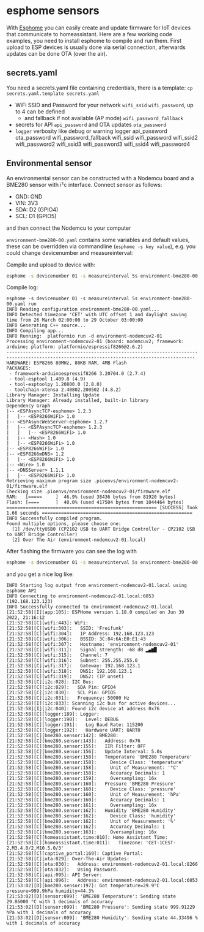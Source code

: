 # esphome sensors

With [Esphome](https://esphome.io/) you can easily create and update firmware for IoT devices that communicate to homeassistant.
Here are a few working code examples, you need to install esphome to compile and run them.
First upload to ESP devices is usually done via serial connection, afterwards updates can be done OTA (over the air).

## secrets.yaml

You need a secrets.yaml file containing credentials, there is a template: `cp secrets.yaml.template secrets.yaml`

* WiFi SSID and Password for your network `wifi_ssid` `wifi_password`, up to 4 can be defined
    * and fallback if not available (AP mode) `wifi_password_fallback`
* secrets for API `api_password` and OTA updates `ota_password`
* `logger` verbosity like debug or warning
logger
api_password
ota_password
wifi_password_fallback
wifi_ssid
wifi_password
wifi_ssid2
wifi_password2
wifi_ssid3
wifi_password3
wifi_ssid4
wifi_password4



## Environmental sensor


An environmental sensor can be constructed with a Nodemcu board and a BME280 sensor with i²c interface. Connect sensor as follows:

* GND: GND
* VIN: 3V3
* SDA: D2 (GPIO4)
* SCL: D1 (GPIO5)

and then connect the Nodemcu to your computer

`environment-bme280-00.yaml` contains some variables and default values, these can be overridden via commandline (`esphome -s key value`), e.g. you could change devicenumber and measureinterval:

Compile and upload to device with:

```bash
esphome -s devicenumber 01 -s measureinterval 5s environment-bme280-00.yaml run
```

Compile log:
```
esphome -s devicenumber 01 -s measureinterval 5s environment-bme280-00.yaml run
INFO Reading configuration environment-bme280-00.yaml...
INFO Detected timezone 'CET' with UTC offset 1 and daylight saving time from 26 March 02:00:00 to 29 October 03:00:00
INFO Generating C++ source...
INFO Compiling app...
INFO Running:  platformio run -d environment-nodemcuv2-01
Processing environment-nodemcuv2-01 (board: nodemcuv2; framework: arduino; platform: platformio/espressif8266@2.6.2)
-------------------------------------------------------------------------------------------------------------------------------------------
HARDWARE: ESP8266 80MHz, 80KB RAM, 4MB Flash
PACKAGES: 
 - framework-arduinoespressif8266 3.20704.0 (2.7.4) 
 - tool-esptool 1.409.0 (4.9) 
 - tool-esptoolpy 1.20800.0 (2.8.0) 
 - toolchain-xtensa 2.40802.200502 (4.8.2)
Library Manager: Installing Update
Library Manager: Already installed, built-in library
Dependency Graph
|-- <ESPAsyncTCP-esphome> 1.2.3
|   |-- <ESP8266WiFi> 1.0
|-- <ESPAsyncWebServer-esphome> 1.2.7
|   |-- <ESPAsyncTCP-esphome> 1.2.3
|   |   |-- <ESP8266WiFi> 1.0
|   |-- <Hash> 1.0
|   |-- <ESP8266WiFi> 1.0
|-- <ESP8266WiFi> 1.0
|-- <ESP8266mDNS> 1.2
|   |-- <ESP8266WiFi> 1.0
|-- <Wire> 1.0
|-- <DNSServer> 1.1.1
|   |-- <ESP8266WiFi> 1.0
Retrieving maximum program size .pioenvs/environment-nodemcuv2-01/firmware.elf
Checking size .pioenvs/environment-nodemcuv2-01/firmware.elf
RAM:   [=====     ]  46.9% (used 38436 bytes from 81920 bytes)
Flash: [====      ]  40.0% (used 417504 bytes from 1044464 bytes)
======================================================= [SUCCESS] Took 1.66 seconds =======================================================
INFO Successfully compiled program.
Found multiple options, please choose one:
  [1] /dev/ttyUSB0 (CP2102 USB to UART Bridge Controller - CP2102 USB to UART Bridge Controller)
  [2] Over The Air (environment-nodemcuv2-01.local)
```

After flashing the firmware you can see the log with

```bash
esphome -s devicenumber 01 -s measureinterval 5s environment-bme280-00.yaml logs
```

and you get a nice log like:

```
INFO Starting log output from environment-nodemcuv2-01.local using esphome API
INFO Connecting to environment-nodemcuv2-01.local:6053 (192.168.123.123)
INFO Successfully connected to environment-nodemcuv2-01.local
[21:52:58][I][app:105]: ESPHome version 1.18.0 compiled on Jun 30 2022, 21:16:12
[21:52:58][C][wifi:443]: WiFi:
[21:52:58][C][wifi:303]:   SSID: 'Freifunk'
[21:52:58][C][wifi:304]:   IP Address: 192.168.123.123
[21:52:58][C][wifi:306]:   BSSID: 3C:84:6A:E0:E1:43
[21:52:58][C][wifi:307]:   Hostname: 'environment-nodemcuv2-01'
[21:52:58][C][wifi:311]:   Signal strength: -68 dB ▂▄▆█
[21:52:58][C][wifi:315]:   Channel: 7
[21:52:58][C][wifi:316]:   Subnet: 255.255.255.0
[21:52:58][C][wifi:317]:   Gateway: 192.168.123.1
[21:52:58][C][wifi:318]:   DNS1: 192.168.123.1
[21:52:58][C][wifi:319]:   DNS2: (IP unset)
[21:52:58][C][i2c:028]: I2C Bus:
[21:52:58][C][i2c:029]:   SDA Pin: GPIO4
[21:52:58][C][i2c:030]:   SCL Pin: GPIO5
[21:52:58][C][i2c:031]:   Frequency: 50000 Hz
[21:52:58][I][i2c:033]: Scanning i2c bus for active devices...
[21:52:58][I][i2c:040]: Found i2c device at address 0x76
[21:52:58][C][logger:189]: Logger:
[21:52:58][C][logger:190]:   Level: DEBUG
[21:52:58][C][logger:191]:   Log Baud Rate: 115200
[21:52:58][C][logger:192]:   Hardware UART: UART0
[21:52:58][C][bme280.sensor:142]: BME280:
[21:52:58][C][bme280.sensor:143]:   Address: 0x76
[21:52:58][C][bme280.sensor:155]:   IIR Filter: OFF
[21:52:58][C][bme280.sensor:156]:   Update Interval: 5.0s
[21:52:58][C][bme280.sensor:158]:   Temperature 'BME280 Temperature'
[21:52:58][C][bme280.sensor:158]:     Device Class: 'temperature'
[21:52:58][C][bme280.sensor:158]:     Unit of Measurement: '°C'
[21:52:58][C][bme280.sensor:158]:     Accuracy Decimals: 1
[21:52:58][C][bme280.sensor:159]:     Oversampling: 16x
[21:52:58][C][bme280.sensor:160]:   Pressure 'BME280 Pressure'
[21:52:58][C][bme280.sensor:160]:     Device Class: 'pressure'
[21:52:58][C][bme280.sensor:160]:     Unit of Measurement: 'hPa'
[21:52:58][C][bme280.sensor:160]:     Accuracy Decimals: 1
[21:52:58][C][bme280.sensor:161]:     Oversampling: 16x
[21:52:58][C][bme280.sensor:162]:   Humidity 'BME280 Humidity'
[21:52:58][C][bme280.sensor:162]:     Device Class: 'humidity'
[21:52:58][C][bme280.sensor:162]:     Unit of Measurement: '%'
[21:52:58][C][bme280.sensor:162]:     Accuracy Decimals: 1
[21:52:58][C][bme280.sensor:163]:     Oversampling: 16x
[21:52:58][C][homeassistant.time:010]: Home Assistant Time:
[21:52:58][C][homeassistant.time:011]:   Timezone: 'CET-1CEST-2,M3.4.0/2,M10.5.0/3'
[21:52:58][C][captive_portal:169]: Captive Portal:
[21:52:58][C][ota:029]: Over-The-Air Updates:
[21:52:58][C][ota:030]:   Address: environment-nodemcuv2-01.local:8266
[21:52:58][C][ota:032]:   Using Password.
[21:52:58][C][api:095]: API Server:
[21:52:58][C][api:096]:   Address: environment-nodemcuv2-01.local:6053
[21:53:02][D][bme280.sensor:197]: Got temperature=29.9°C pressure=999.9hPa humidity=44.3%
[21:53:02][D][sensor:099]: 'BME280 Temperature': Sending state 29.86000 °C with 1 decimals of accuracy
[21:53:02][D][sensor:099]: 'BME280 Pressure': Sending state 999.91229 hPa with 1 decimals of accuracy
[21:53:02][D][sensor:099]: 'BME280 Humidity': Sending state 44.33496 % with 1 decimals of accuracy
```


